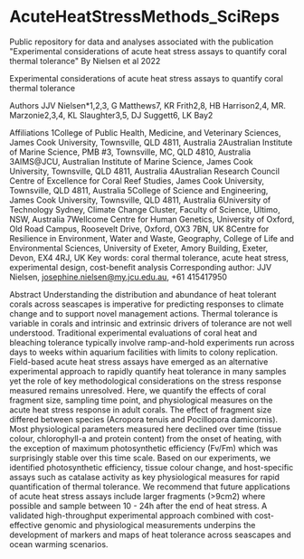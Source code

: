 # AcuteHeatStressMethods_SciReps
Public repository for data and analyses associated with the publication "Experimental considerations of acute heat stress assays to quantify coral thermal tolerance" By Nielsen et al 2022

Experimental considerations of acute heat stress assays to quantify coral thermal tolerance

Authors
JJV Nielsen*1,2,3, G Matthews7, KR Frith2,8, HB Harrison2,4, MR. Marzonie2,3,4, KL Slaughter3,5, DJ Suggett6, LK Bay2

Affiliations 
1College of Public Health, Medicine, and Veterinary Sciences, James Cook University, Townsville, QLD 4811, Australia
2Australian Institute of Marine Science, PMB #3, Townsville, MC, QLD 4810, Australia
3AIMS@JCU, Australian Institute of Marine Science, James Cook University, Townsville, QLD 4811, Australia
4Australian Research Council Centre of Excellence for Coral Reef Studies, James Cook University, Townsville, QLD 4811, Australia
5College of Science and Engineering, James Cook University, Townsville, QLD 4811, Australia
6University of Technology Sydney, Climate Change Cluster, Faculty of Science, Ultimo, NSW, Australia
7Wellcome Centre for Human Genetics, University of Oxford, Old Road Campus, Roosevelt Drive, Oxford, OX3 7BN, UK
8Centre for Resilience in Environment, Water and Waste, Geography, College of Life and Environmental Sciences, University of Exeter, Amory Building, Exeter, Devon, EX4 4RJ, UK
Key words: coral thermal tolerance, acute heat stress, experimental design, cost-benefit analysis
Corresponding author: JJV Nielsen, josephine.nielsen@my.jcu.edu.au, +61 415417950

Abstract 
Understanding the distribution and abundance of heat tolerant corals across seascapes is imperative for predicting responses to climate change and to support novel management actions. Thermal tolerance is variable in corals and intrinsic and extrinsic drivers of tolerance are not well understood. Traditional experimental evaluations of coral heat and bleaching tolerance typically involve ramp-and-hold experiments run across days to weeks within aquarium facilities with limits to colony replication. Field-based acute heat stress assays have emerged as an alternative experimental approach to rapidly quantify heat tolerance in many samples yet the role of key methodological considerations on the stress response measured remains unresolved. Here, we quantify the effects of coral fragment size, sampling time point, and physiological measures on the acute heat stress response in adult corals. The effect of fragment size differed between species (Acropora tenuis and Pocillopora damicornis). Most physiological parameters measured here declined over time (tissue colour, chlorophyll-a and protein content) from the onset of heating, with the exception of maximum photosynthetic efficiency (Fv/Fm) which was surprisingly stable over this time scale. Based on our experiments, we identified photosynthetic efficiency, tissue colour change, and host-specific assays such as catalase activity as key physiological measures for rapid quantification of thermal tolerance. We recommend that future applications of acute heat stress assays include larger fragments (>9cm2) where possible and sample between 10 - 24h after the end of heat stress. A validated high-throughput experimental approach combined with cost-effective genomic and physiological measurements underpins the development of markers and maps of heat tolerance across seascapes and ocean warming scenarios.


